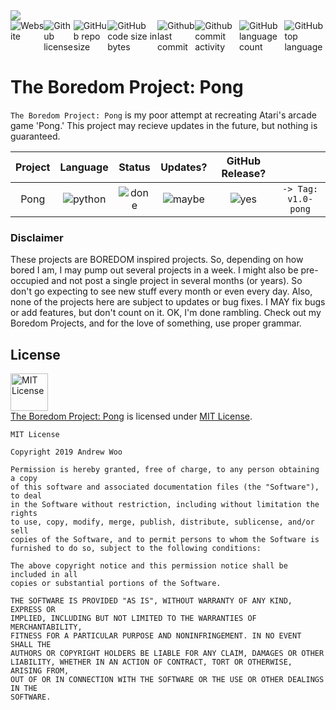 <img sytle="width:100%" src="https://www.dropbox.com/s/moco159cewwdijb/theboredomproject.png?raw=1" />

<div style="width:100%;display:flex;justify-content:center;">
<a src="https://wooandrew.github.io/projects/theboredomproject/theboredomproject.htm"><img alt="Website" src="https://img.shields.io/website/https/wooandrew.github.io/projects/theboredomproject/theboredomproject.htm.svg"></a>
<a src="https://github.com/wooandrew/TheBoredomProject/blob/master/LICENSE"><img alt="Github license" src="https://img.shields.io/github/license/wooandrew/TheBoredomProject.svg"></a>
<img alt="GitHub repo size" src="https://img.shields.io/github/repo-size/wooandrew/TheBoredomProject.svg">
<img alt="GitHub code size in bytes" src="https://img.shields.io/github/languages/code-size/wooandrew/TheBoredomProject.svg">
<img alt="Github last commit" src="https://img.shields.io/github/last-commit/wooandrew/TheBoredomProject.svg">
<img alt="Github commit activity" src="https://img.shields.io/github/commit-activity/m/wooandrew/TheBoredomProject.svg">
<img alt="GitHub language count" src="https://img.shields.io/github/languages/count/wooandrew/TheBoredomProject.svg">
<img alt="GitHub top language" src="https://img.shields.io/github/languages/top/wooandrew/TheBoredomProject.svg">
</div>

# The Boredom Project: Pong
`The Boredom Project: Pong` is my poor attempt at recreating Atari's arcade game 'Pong.' This project may recieve updates in the future, but nothing is guaranteed.

|Project|Language                                                     |Status                                                 |Updates?                                                |GitHub Release?                                          |                   |
|:-----:|:-----------------------------------------------------------:|:-----------------------------------------------------:|:------------------------------------------------------:|:-------------------------------------------------------:|:-----------------:|
|Pong   |![python](https://img.shields.io/badge/-Python-%233572a5.svg)|![done](https://img.shields.io/badge/-Done-success.svg)|![maybe](https://img.shields.io/badge/-Maybe-yellow.svg)|![yes](https://img.shields.io/badge/-Yes-brightgreen.svg)|`-> Tag: v1.0-pong`|


### Disclaimer
These projects are BOREDOM inspired projects. So, depending on how bored I am, I may pump out several projects in a week. I might also be pre-occupied and not post a single project in several months (or years). So don't go expecting to see new stuff every month or even every day. Also, none of the projects here are subject to updates or bug fixes. I MAY fix bugs or add features, but don't count on it. OK, I'm done rambling. Check out my Boredom Projects, and for the love of something, use proper grammar.

## License
<a rel="license" href="https://opensource.org/licenses/MIT"><img alt="MIT License" src="https://cloud.githubusercontent.com/assets/5456665/18950087/fbe0681a-865f-11e6-9552-e59d038d5913.png" width="60em" height=auto/></a><br/><a href="https://github.com/wooandrew/TheBoredomProject/tree/Pong">The Boredom Project: Pong</a> is licensed under <a rel="license" href="https://opensource.org/licenses/MIT">MIT License</a>.
```
MIT License

Copyright 2019 Andrew Woo

Permission is hereby granted, free of charge, to any person obtaining a copy 
of this software and associated documentation files (the "Software"), to deal 
in the Software without restriction, including without limitation the rights 
to use, copy, modify, merge, publish, distribute, sublicense, and/or sell 
copies of the Software, and to permit persons to whom the Software is 
furnished to do so, subject to the following conditions:

The above copyright notice and this permission notice shall be included in all 
copies or substantial portions of the Software.

THE SOFTWARE IS PROVIDED "AS IS", WITHOUT WARRANTY OF ANY KIND, EXPRESS OR 
IMPLIED, INCLUDING BUT NOT LIMITED TO THE WARRANTIES OF MERCHANTABILITY, 
FITNESS FOR A PARTICULAR PURPOSE AND NONINFRINGEMENT. IN NO EVENT SHALL THE 
AUTHORS OR COPYRIGHT HOLDERS BE LIABLE FOR ANY CLAIM, DAMAGES OR OTHER 
LIABILITY, WHETHER IN AN ACTION OF CONTRACT, TORT OR OTHERWISE, ARISING FROM, 
OUT OF OR IN CONNECTION WITH THE SOFTWARE OR THE USE OR OTHER DEALINGS IN THE 
SOFTWARE.
```
